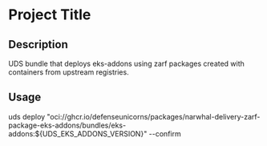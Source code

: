 # Project Title

## Description

UDS bundle that deploys eks-addons using zarf packages created with containers from upstream registries.

## Usage

uds deploy "oci://ghcr.io/defenseunicorns/packages/narwhal-delivery-zarf-package-eks-addons/bundles/eks-addons:${UDS_EKS_ADDONS_VERSION}" --confirm
